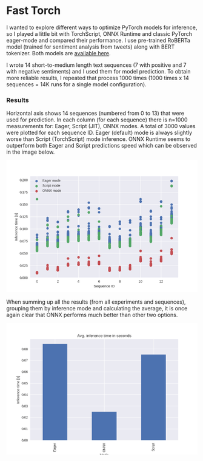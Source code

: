 # Fast Torch

I wanted to explore different ways to optimize PyTorch models for inference, so I played a little bit with TorchScript, ONNX Runtime and classic PyTorch eager-mode and compared their performance. I use pre-trained RoBERTa model (trained for sentiment analysis from tweets) along with BERT tokenizer. Both models are [available here](https://huggingface.co/cardiffnlp/twitter-roberta-base-sentiment).

I wrote 14 short-to-medium length text sequences (7 with positive and 7 with negative sentiments) and I used them for model prediction. To obtain more reliable results, I repeated that process 1000 times (1000 times x 14 sequences = 14K runs for a single model configuration).

### Results

Horizontal axis shows 14 sequences (numbered from 0 to 13) that were used for prediction. In each column (for each sequence) there is n=1000 measurements for: Eager, Script (JIT), ONNX modes. A total of 3000 values were plotted for each sequence ID. Eager (default) mode is always slightly worse than Script (TorchScript) mode inference. ONNX Runtime seems to outperform both Eager and Script predictions speed which can be observed in the image below.

![](doc/scatter.png)

When summing up all the results (from all experiments and sequences), grouping them by inference mode and calculating the average, it is once again clear that ONNX performs much better than other two options. 

![](doc/bar.png)

